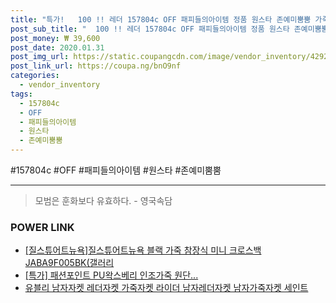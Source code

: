 ```yaml
--- 
title: "특가!   100 !! 레더 157804c OFF 패피들의아이템 정품 원스타 존예미뿜뿜 가죽 60 로우 컨버스..." 
post_sub_title: "  100 !! 레더 157804c OFF 패피들의아이템 정품 원스타 존예미뿜뿜 가죽 60 로우 컨버스 드루와드루와" 
post_money: ₩ 39,600 
post_date: 2020.01.31 
post_img_url: https://static.coupangcdn.com/image/vendor_inventory/4292/94312365447a0bd290a453ee2a326c7f94d44010a9d7527bc3b16ab59f51.jpg 
post_link_url: https://coupa.ng/bnO9nf 
categories: 
  - vendor_inventory 
tags: 
  - 157804c 
  - OFF 
  - 패피들의아이템 
  - 원스타 
  - 존예미뿜뿜 
--- 
```

  #157804c #OFF #패피들의아이템 #원스타 #존예미뿜뿜 
<hr> 

> 모범은 훈화보다 유효하다. - 영국속담 


### POWER LINK

* <a href="https://blog.naver.com/sakai111/221779481706" target="_blank">[질스튜어트뉴욕]질스튜어트뉴욕 블랙 가죽 참장식 미니 크로스백 JABA9F005BK(갤러리</a>
* <a href="https://blog.naver.com/sakai111/221790930956" target="_blank">[특가] 패션포인트 PU왁스베리 인조가죽 원단...</a>
* <a href="https://blog.naver.com/an0733/221785001686" target="_blank">유블리 남자자켓 레더자켓 가죽자켓 라이더 남자레더자켓 남자가죽자켓 세인트</a>
